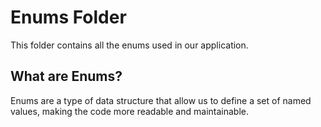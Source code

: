 # Enums Folder

This folder contains all the enums used in our application.

## What are Enums?

Enums are a type of data structure that allow us to define a set of named values, making the code more readable and maintainable.